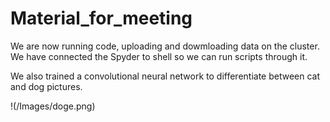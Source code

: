 # Material_for_meeting

We are now running code, uploading and dowmloading data on the cluster. We have connected the Spyder to shell so we can run scripts through it. 

We also trained a convolutional neural network to differentiate between cat and dog pictures. 

!(/Images/doge.png)
